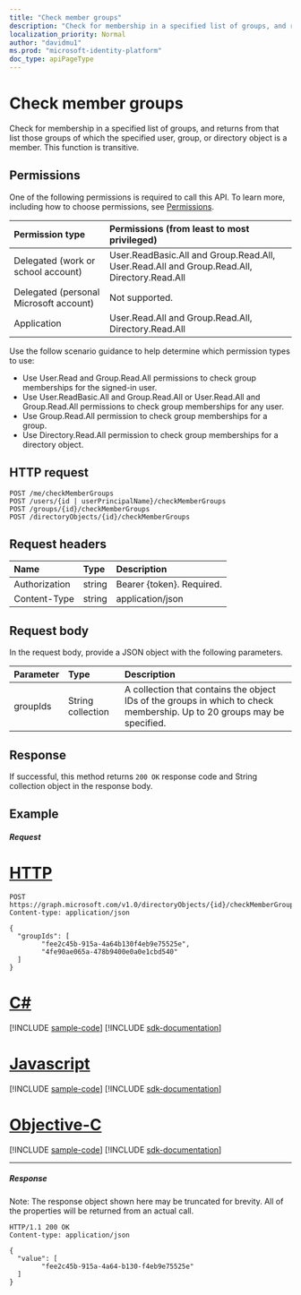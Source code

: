 ```yaml
---
title: "Check member groups"
description: "Check for membership in a specified list of groups, and returns from that list those groups"
localization_priority: Normal
author: "davidmu1"
ms.prod: "microsoft-identity-platform"
doc_type: apiPageType
---
```


# Check member groups

Check for membership in a specified list of groups, and returns from that list those groups
of which the specified user, group, or directory object is a member. This function is transitive.

## Permissions
One of the following permissions is required to call this API. To learn more, including how to choose permissions, see [Permissions](/graph/permissions-reference).

|Permission type      | Permissions (from least to most privileged)              |
|:--------------------|:---------------------------------------------------------|
|Delegated (work or school account) | User.ReadBasic.All and Group.Read.All, User.Read.All and Group.Read.All, Directory.Read.All    |
|Delegated (personal Microsoft account) | Not supported.    |
|Application | User.Read.All and Group.Read.All, Directory.Read.All |

Use the follow scenario guidance to help determine which permission types to use:
- Use User.Read and Group.Read.All permissions to check group memberships for the signed-in user.
- Use User.ReadBasic.All and Group.Read.All or User.Read.All and Group.Read.All permissions to check group memberships for any user.
- Use Group.Read.All permission to check group memberships for a group.
- Use Directory.Read.All permission to check group memberships for a directory object.

## HTTP request
<!-- { "blockType": "ignored" } -->
```http
POST /me/checkMemberGroups
POST /users/{id | userPrincipalName}/checkMemberGroups
POST /groups/{id}/checkMemberGroups
POST /directoryObjects/{id}/checkMemberGroups
```
## Request headers
| Name       | Type | Description|
|:---------------|:--------|:----------|
| Authorization  | string  | Bearer {token}. Required. |
| Content-Type  | string | application/json  |

## Request body
In the request body, provide a JSON object with the following parameters.

| Parameter	   | Type	|Description|
|:---------------|:--------|:----------|
|groupIds|String collection|A collection that contains the object IDs of the groups in which to check membership. Up to 20 groups may be specified.|

## Response

If successful, this method returns `200 OK` response code and String collection object in the response body.

## Example

##### Request


# [HTTP](#tab/http)
<!-- {
  "blockType": "request",
  "name": "directoryobject_checkmembergroups"
}-->
```http
POST https://graph.microsoft.com/v1.0/directoryObjects/{id}/checkMemberGroups
Content-type: application/json

{
  "groupIds": [
        "fee2c45b-915a-4a64b130f4eb9e75525e",
        "4fe90ae065a-478b9400e0a0e1cbd540"
  ]
}
```
# [C#](#tab/csharp)
[!INCLUDE [sample-code](../includes/snippets/csharp/directoryobject-checkmembergroups-csharp-snippets.md)]
[!INCLUDE [sdk-documentation](../includes/snippets/snippets-sdk-documentation-link.md)]

# [Javascript](#tab/javascript)
[!INCLUDE [sample-code](../includes/snippets/javascript/directoryobject-checkmembergroups-javascript-snippets.md)]
[!INCLUDE [sdk-documentation](../includes/snippets/snippets-sdk-documentation-link.md)]

# [Objective-C](#tab/objc)
[!INCLUDE [sample-code](../includes/snippets/objc/directoryobject-checkmembergroups-objc-snippets.md)]
[!INCLUDE [sdk-documentation](../includes/snippets/snippets-sdk-documentation-link.md)]

---


##### Response
Note: The response object shown here may be truncated for brevity. All of the properties will be returned from an actual call.
<!-- {
  "blockType": "response",
  "truncated": true,
  "@odata.type": "string",
  "isCollection": true
} -->
```http
HTTP/1.1 200 OK
Content-type: application/json

{
  "value": [
        "fee2c45b-915a-4a64-b130-f4eb9e75525e"
  ]
}
```

<!-- uuid: 8fcb5dbc-d5aa-4681-8e31-b001d5168d79
2015-10-25 14:57:30 UTC -->
<!-- {
  "type": "#page.annotation",
  "description": "directoryObject: checkMemberGroups",
  "keywords": "",
  "section": "documentation",
  "tocPath": "",
  "suppressions": [
  ]
}-->
